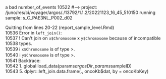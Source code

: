 



a bad number_of_events
  10522 #--> project: /juno/res/ci/voyager/argos/./13792/1.1.2/20221123_16_45_510150 running sample:  s_C_PAE3NL_P002_d02


Quitting from lines 20-22 (report_sample_level.Rmd)                             
  10536 Error in `left_join()`:                                                         
  10537 ! Can't join on `x$Chromosome` x `y$Chromosome` because of incompatible         
  10538   types.                                                                        
  10539 ℹ `x$Chromosome` is of type <double>>.                                          
  10540 ℹ `y$Chromosome` is of type <character>>.                                       
  10541 Backtrace:                                                                      
  10542  1. global load_data(params$argosDir, params$sampleID)                          
  10543  5. dplyr:::left_join.data.frame(., oncoKb$dat, by = oncoKbKey)           